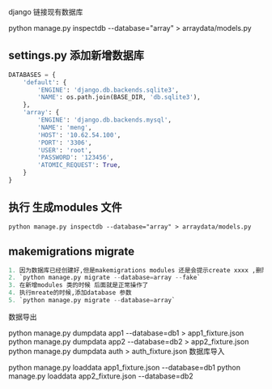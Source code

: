django 链接现有数据库

python manage.py inspectdb --database="array" > arraydata/models.py


## settings.py 添加新增数据库
``` python
DATABASES = {
    'default': {
        'ENGINE': 'django.db.backends.sqlite3',
        'NAME': os.path.join(BASE_DIR, 'db.sqlite3'),
    },
    'array': {
        'ENGINE': 'django.db.backends.mysql',
        'NAME': 'meng',
        'HOST': '10.62.54.100',
        'PORT': '3306',
        'USER': 'root',
        'PASSWORD': '123456',
        'ATOMIC_REQUEST': True,
    }
}
```

## 执行 生成modules 文件
`python manage.py inspectdb --database="array" > arraydata/models.py`


## makemigrations  migrate
``` python
1. 因为数据库已经创建好,但是makemigrations modules 还是会提示create xxxx ,删除掉migrations 文件内的create 这段代码
2. `python manage.py migrate --database=array --fake` 
3. 在新增modules 类的时候 后面就是正常操作了
4. 执行mreate的时候,添加database 参数 
5. `python manage.py migrate --database=array`
```


数据导出

python manage.py dumpdata app1 --database=db1 > app1_fixture.json
python manage.py dumpdata app2 --database=db2 > app2_fixture.json
python manage.py dumpdata auth > auth_fixture.json
数据库导入

python manage.py loaddata app1_fixture.json --database=db1
python manage.py loaddata app2_fixture.json --database=db2